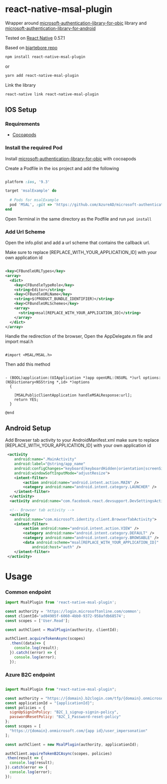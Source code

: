 # react-native-msal-plugin

Wrapper around [microsoft-authentication-library-for-objc](https://github.com/AzureAD/microsoft-authentication-library-for-objc) library and [microsoft-authentication-library-for-android](https://github.com/AzureAD/microsoft-authentication-library-for-android)


Tested  on [React Native](https://facebook.github.io/react-native/) 0.57.1

Based on [bjartebore repo](https://github.com/bjartebore/react-native-msal-client)

``` sh
npm install react-native-msal-plugin
```
or
``` sh
yarn add react-native-msal-plugin
```

Link the library
``` sh
react-native link react-native-msal-plugin
```

## IOS Setup
### Requirements

  * [Cocoapods](https://cocoapods.org/)

### Install the required Pod

Install [microsoft-authentication-library-for-objc](https://github.com/AzureAD/microsoft-authentication-library-for-objc) with cocoapods

Create a Podfile in the ios project and add the following

``` ruby

platform :ios, '9.3'

target 'msalExample' do
  
  # Pods for msalExample
  pod 'MSAL', :git => 'https://github.com/AzureAD/microsoft-authentication-library-for-objc.git', :tag => '0.1.3'
end

```

Open Terminal in the same directory as the Podfile and run ```pod install```

### Add Url Scheme
Open the info.plist and add a url scheme that contains the callback url. 

Make sure to replace [REPLACE_WITH_YOUR_APPLICATION_ID] with your own application id

``` xml

<key>CFBundleURLTypes</key>
<array>
  <dict>
    <key>CFBundleTypeRole</key>
    <string>Editor</string>
    <key>CFBundleURLName</key>
    <string>$(PRODUCT_BUNDLE_IDENTIFIER)</string>
    <key>CFBundleURLSchemes</key>
    <array>
      <string>msal[REPLACE_WITH_YOUR_APPLICATION_ID]</string>
    </array>
  </dict>
</array>

```

Handle the redirection of the browser, Open the AppDelegate.m file and import msal.h

``` objc

#import <MSAL/MSAL.h>

```

Then add this method

``` objc

- (BOOL)application:(UIApplication *)app openURL:(NSURL *)url options:(NSDictionary<NSString *,id> *)options
  {
    
    [MSALPublicClientApplication handleMSALResponse:url];
    return YES;
  }

@end
```

## Android Setup

Add Browser tab activity to your AndroidManifest.xml make sure to replace [REPLACE_WITH_YOUR_APPLICATION_ID] with your own application id

``` xml
 <activity
    android:name=".MainActivity"
    android:label="@string/app_name"
    android:configChanges="keyboard|keyboardHidden|orientation|screenSize"
    android:windowSoftInputMode="adjustResize">
    <intent-filter>
        <action android:name="android.intent.action.MAIN" />
        <category android:name="android.intent.category.LAUNCHER" />
    </intent-filter>
  </activity>
  <activity android:name="com.facebook.react.devsupport.DevSettingsActivity" />

  <!-- Browser tab activity -->
  <activity
    android:name="com.microsoft.identity.client.BrowserTabActivity">
    <intent-filter>
        <action android:name="android.intent.action.VIEW" />
        <category android:name="android.intent.category.DEFAULT" />
        <category android:name="android.intent.category.BROWSABLE" />
        <data android:scheme="msal[REPLACE_WITH_YOUR_APPLICATION_ID]"
            android:host="auth" />
    </intent-filter>
 </activity>
```

# Usage

### Common endpoint

```js
import MsalPlugin from 'react-native-msal-plugin';

const authority = 'https://login.microsoftonline.com/common';
const clientId='ad04905f-6060-4bb0-9372-958afdb68574';
const scopes = ['User.Read'];

const authClient = MsalPlugin(authority, clientId);

authClient.acquireTokenAsync(scopes)
  .then((data)=> {
    console.log(result);
  }).catch((error) => {
    console.log(error);
  });
```

### Azure B2C endpoint

```js

import MsalPlugin from "react-native-msal-plugin";

const authority = "https://{domain}.b2clogin.com/tfp/{domain}.onmicrosoft.com";
const applicationId = "{applicationId}";
const policies = {
  signUpSignInPolicy: "B2C_1_signup-signin-policy",
  passwordResetPolicy: "B2C_1_Password-reset-policy"
};
const scopes = [
  "https://{domain}.onmicrosoft.com/{app id}/user_impersonation"
];

const authClient = new MsalPlugin(authority, applicationId);

authClient.aquireTokenB2CAsync(scopes, policies)
.then(result => {
  console.log(result);
}).catch(error => {
  console.log(error);
});

```
